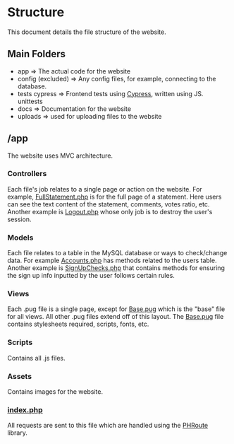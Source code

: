 # Structure
This document details the file structure of the website.

## Main Folders
- app => The actual code for the website
- config (excluded) => Any config files, for example, connecting to the database.
- tests 
    cypress => Frontend tests using [Cypress](https://www.cypress.io/), written using JS.
    unittests
- docs => Documentation for the website
- uploads => used for uploading files to the website

## /app
The website uses MVC architecture.

### Controllers
Each file's job relates to a single page or action on the website. For example, [FullStatement.php](../app/controllers/fullStatement.php) is for the full page of a statement. Here users can see the text content of the statement, comments, votes ratio, etc. Another example is [Logout.php](../app/controllers/logout.php) whose only job is to destroy the user's session.

### Models
Each file relates to a table in the MySQL database or ways to check/change data. For example [Accounts.php](../app/models/accounts.php) has methods related to the users table. Another example is [SignUpChecks.php](../app/models/signupChecks.php) that contains methods for ensuring the sign up info inputted by the user follows certain rules.

### Views
Each .pug file is a single page, except for [Base.pug](../app/views/base.pug) which is the "base" file for all views. All other .pug files extend off of this layout. The [Base.pug](../app/views/base.pug) file contains stylesheets required, scripts, fonts, etc.

### Scripts
Contains all .js files.

### Assets
Contains images for the website.

### [index.php](../app/index.php)
All requests are sent to this file which are handled using the [PHRoute](https://github.com/mrjgreen/phroute) library.
